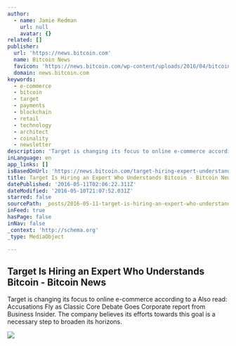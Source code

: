 ```yaml
---
author:
  - name: Jamie Redman
    url: null
    avatar: {}
related: []
publisher:
  url: 'https://news.bitcoin.com'
  name: Bitcoin News
  favicon: 'https://news.bitcoin.com/wp-content/uploads/2016/04/bitcoin_fav.png'
  domain: news.bitcoin.com
keywords:
  - e-commerce
  - bitcoin
  - target
  - payments
  - blockchain
  - retail
  - technology
  - architect
  - coinality
  - newsletter
description: 'Target is changing its focus to online e-commerce according to a Also read: Accusations Fly as Classic Core Debate Goes Corporate report from Business Insider. The company believes its efforts towards this goal is a necessary step to broaden its horizons.'
inLanguage: en
app_links: []
isBasedOnUrl: 'https://news.bitcoin.com/target-hiring-expert-understands-bitcoin/'
title: Target Is Hiring an Expert Who Understands Bitcoin - Bitcoin News
datePublished: '2016-05-11T02:06:22.311Z'
dateModified: '2016-05-10T21:07:52.031Z'
starred: false
sourcePath: _posts/2016-05-11-target-is-hiring-an-expert-who-understands-bitcoin-bitcoin.md
inFeed: true
hasPage: false
inNav: false
_context: 'http://schema.org'
_type: MediaObject

---
```

<article style=""><h1>Target Is Hiring an Expert Who Understands Bitcoin - Bitcoin News</h1><p>Target is changing its focus to online e-commerce according to a Also read: Accusations Fly as Classic Core Debate Goes Corporate report from Business Insider. The company believes its efforts towards this goal is a necessary step to broaden its horizons.</p><img src="https://news.bitcoin.com/wp-content/uploads/2016/05/TargetCover.jpg" /></article>